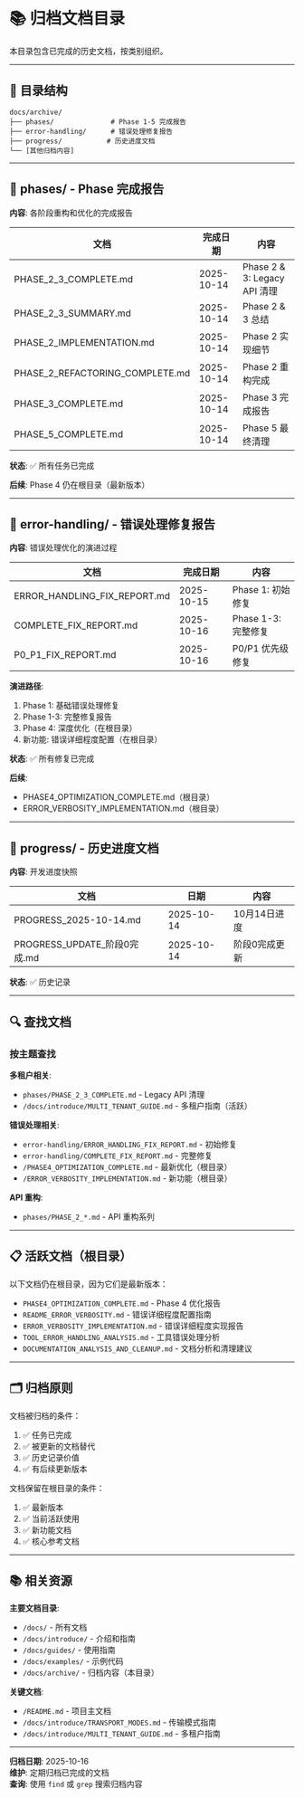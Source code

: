 # 📚 归档文档目录

本目录包含已完成的历史文档，按类别组织。

---

## 📁 目录结构

```
docs/archive/
├── phases/              # Phase 1-5 完成报告
├── error-handling/      # 错误处理修复报告
├── progress/           # 历史进度文档
└── [其他归档内容]
```

---

## 📂 phases/ - Phase 完成报告

**内容**: 各阶段重构和优化的完成报告

| 文档 | 完成日期 | 内容 |
|------|---------|------|
| PHASE_2_3_COMPLETE.md | 2025-10-14 | Phase 2 & 3: Legacy API 清理 |
| PHASE_2_3_SUMMARY.md | 2025-10-14 | Phase 2 & 3 总结 |
| PHASE_2_IMPLEMENTATION.md | 2025-10-14 | Phase 2 实现细节 |
| PHASE_2_REFACTORING_COMPLETE.md | 2025-10-14 | Phase 2 重构完成 |
| PHASE_3_COMPLETE.md | 2025-10-14 | Phase 3 完成报告 |
| PHASE_5_COMPLETE.md | 2025-10-14 | Phase 5 最终清理 |

**状态**: ✅ 所有任务已完成

**后续**: Phase 4 仍在根目录（最新版本）

---

## 📂 error-handling/ - 错误处理修复报告

**内容**: 错误处理优化的演进过程

| 文档 | 完成日期 | 内容 |
|------|---------|------|
| ERROR_HANDLING_FIX_REPORT.md | 2025-10-15 | Phase 1: 初始修复 |
| COMPLETE_FIX_REPORT.md | 2025-10-16 | Phase 1-3: 完整修复 |
| P0_P1_FIX_REPORT.md | 2025-10-16 | P0/P1 优先级修复 |

**演进路径**:
1. Phase 1: 基础错误处理修复
2. Phase 1-3: 完整修复报告
3. Phase 4: 深度优化（在根目录）
4. 新功能: 错误详细程度配置（在根目录）

**状态**: ✅ 所有修复已完成

**后续**: 
- PHASE4_OPTIMIZATION_COMPLETE.md（根目录）
- ERROR_VERBOSITY_IMPLEMENTATION.md（根目录）

---

## 📂 progress/ - 历史进度文档

**内容**: 开发进度快照

| 文档 | 日期 | 内容 |
|------|------|------|
| PROGRESS_2025-10-14.md | 2025-10-14 | 10月14日进度 |
| PROGRESS_UPDATE_阶段0完成.md | 2025-10-14 | 阶段0完成更新 |

**状态**: ✅ 历史记录

---

## 🔍 查找文档

### 按主题查找

**多租户相关**:
- `phases/PHASE_2_3_COMPLETE.md` - Legacy API 清理
- `/docs/introduce/MULTI_TENANT_GUIDE.md` - 多租户指南（活跃）

**错误处理相关**:
- `error-handling/ERROR_HANDLING_FIX_REPORT.md` - 初始修复
- `error-handling/COMPLETE_FIX_REPORT.md` - 完整修复
- `/PHASE4_OPTIMIZATION_COMPLETE.md` - 最新优化（根目录）
- `/ERROR_VERBOSITY_IMPLEMENTATION.md` - 新功能（根目录）

**API 重构**:
- `phases/PHASE_2_*.md` - API 重构系列

---

## 📋 活跃文档（根目录）

以下文档仍在根目录，因为它们是最新版本：

- `PHASE4_OPTIMIZATION_COMPLETE.md` - Phase 4 优化报告
- `README_ERROR_VERBOSITY.md` - 错误详细程度配置指南
- `ERROR_VERBOSITY_IMPLEMENTATION.md` - 错误详细程度实现报告
- `TOOL_ERROR_HANDLING_ANALYSIS.md` - 工具错误处理分析
- `DOCUMENTATION_ANALYSIS_AND_CLEANUP.md` - 文档分析和清理建议

---

## 🗂️ 归档原则

文档被归档的条件：
1. ✅ 任务已完成
2. ✅ 被更新的文档替代
3. ✅ 历史记录价值
4. ✅ 有后续更新版本

文档保留在根目录的条件：
1. ✅ 最新版本
2. ✅ 当前活跃使用
3. ✅ 新功能文档
4. ✅ 核心参考文档

---

## 📚 相关资源

**主要文档目录**:
- `/docs/` - 所有文档
- `/docs/introduce/` - 介绍和指南
- `/docs/guides/` - 使用指南
- `/docs/examples/` - 示例代码
- `/docs/archive/` - 归档内容（本目录）

**关键文档**:
- `/README.md` - 项目主文档
- `/docs/introduce/TRANSPORT_MODES.md` - 传输模式指南
- `/docs/introduce/MULTI_TENANT_GUIDE.md` - 多租户指南

---

**归档日期**: 2025-10-16  
**维护**: 定期归档已完成的文档  
**查询**: 使用 `find` 或 `grep` 搜索归档内容

